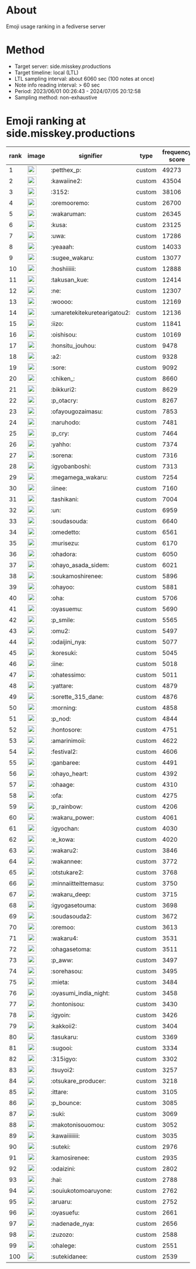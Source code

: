 # About
Emoji usage ranking in a fediverse server

# Method
- Target server: side.misskey.productions
- Target timeline: local (LTL)
- LTL sampling interval: about 6060 sec (100 notes at once)
- Note info reading interval: > 60 sec
- Period: 2023/06/01 00:26:43 - 2024/07/05 20:12:58 
- Sampling method: non-exhaustive

# Emoji ranking at side.misskey.productions

|rank|image|signifier|type|frequency score|
|----|----|----|----|----|
|1|<img height="24" src="https://side.misskey.productions/emoji/petthex_p.webp">|:petthex_p:|custom|49273|
|2|<img height="24" src="https://side.misskey.productions/emoji/kawaiine2.webp">|:kawaiine2:|custom|43504|
|3|<img height="24" src="https://side.misskey.productions/emoji/3152.webp">|:3152:|custom|38106|
|4|<img height="24" src="https://side.misskey.productions/emoji/oremooremo.webp">|:oremooremo:|custom|26700|
|5|<img height="24" src="https://side.misskey.productions/emoji/wakaruman.webp">|:wakaruman:|custom|26345|
|6|<img height="24" src="https://side.misskey.productions/emoji/kusa.webp">|:kusa:|custom|23125|
|7|<img height="24" src="https://side.misskey.productions/emoji/uwa.webp">|:uwa:|custom|17286|
|8|<img height="24" src="https://side.misskey.productions/emoji/yeaaah.webp">|:yeaaah:|custom|14033|
|9|<img height="24" src="https://side.misskey.productions/emoji/sugee_wakaru.webp">|:sugee_wakaru:|custom|13077|
|10|<img height="24" src="https://side.misskey.productions/emoji/hoshiiiiii.webp">|:hoshiiiiii:|custom|12888|
|11|<img height="24" src="https://side.misskey.productions/emoji/takusan_kue.webp">|:takusan_kue:|custom|12414|
|12|<img height="24" src="https://side.misskey.productions/emoji/ne.webp">|:ne:|custom|12307|
|13|<img height="24" src="https://side.misskey.productions/emoji/woooo.webp">|:woooo:|custom|12169|
|14|<img height="24" src="https://side.misskey.productions/emoji/umaretekitekuretearigatou2.webp">|:umaretekitekuretearigatou2:|custom|12136|
|15|<img height="24" src="https://side.misskey.productions/emoji/iizo.webp">|:iizo:|custom|11841|
|16|<img height="24" src="https://side.misskey.productions/emoji/oishisou.webp">|:oishisou:|custom|10169|
|17|<img height="24" src="https://side.misskey.productions/emoji/honsitu_jouhou.webp">|:honsitu_jouhou:|custom|9478|
|18|<img height="24" src="https://side.misskey.productions/emoji/a2.webp">|:a2:|custom|9328|
|19|<img height="24" src="https://side.misskey.productions/emoji/sore.webp">|:sore:|custom|9092|
|20|<img height="24" src="https://side.misskey.productions/emoji/chiken_.webp">|:chiken_:|custom|8660|
|21|<img height="24" src="https://side.misskey.productions/emoji/bikkuri2.webp">|:bikkuri2:|custom|8629|
|22|<img height="24" src="https://side.misskey.productions/emoji/p_otacry.webp">|:p_otacry:|custom|8267|
|23|<img height="24" src="https://side.misskey.productions/emoji/ofayougozaimasu.webp">|:ofayougozaimasu:|custom|7853|
|24|<img height="24" src="https://side.misskey.productions/emoji/naruhodo.webp">|:naruhodo:|custom|7481|
|25|<img height="24" src="https://side.misskey.productions/emoji/p_cry.webp">|:p_cry:|custom|7464|
|26|<img height="24" src="https://side.misskey.productions/emoji/yahho.webp">|:yahho:|custom|7374|
|27|<img height="24" src="https://side.misskey.productions/emoji/sorena.webp">|:sorena:|custom|7316|
|28|<img height="24" src="https://side.misskey.productions/emoji/igyobanboshi.webp">|:igyobanboshi:|custom|7313|
|29|<img height="24" src="https://side.misskey.productions/emoji/megamega_wakaru.webp">|:megamega_wakaru:|custom|7254|
|30|<img height="24" src="https://side.misskey.productions/emoji/iinee.webp">|:iinee:|custom|7160|
|31|<img height="24" src="https://side.misskey.productions/emoji/tashikani.webp">|:tashikani:|custom|7004|
|32|<img height="24" src="https://side.misskey.productions/emoji/un.webp">|:un:|custom|6959|
|33|<img height="24" src="https://side.misskey.productions/emoji/soudasouda.webp">|:soudasouda:|custom|6640|
|34|<img height="24" src="https://side.misskey.productions/emoji/omedetto.webp">|:omedetto:|custom|6561|
|35|<img height="24" src="https://side.misskey.productions/emoji/murisezu.webp">|:murisezu:|custom|6170|
|36|<img height="24" src="https://side.misskey.productions/emoji/ohadora.webp">|:ohadora:|custom|6050|
|37|<img height="24" src="https://side.misskey.productions/emoji/ohayo_asada_sidem.webp">|:ohayo_asada_sidem:|custom|6021|
|38|<img height="24" src="https://side.misskey.productions/emoji/soukamoshirenee.webp">|:soukamoshirenee:|custom|5896|
|39|<img height="24" src="https://side.misskey.productions/emoji/ohayoo.webp">|:ohayoo:|custom|5881|
|40|<img height="24" src="https://side.misskey.productions/emoji/oha.webp">|:oha:|custom|5706|
|41|<img height="24" src="https://side.misskey.productions/emoji/oyasuemu.webp">|:oyasuemu:|custom|5690|
|42|<img height="24" src="https://side.misskey.productions/emoji/p_smile.webp">|:p_smile:|custom|5565|
|43|<img height="24" src="https://side.misskey.productions/emoji/omu2.webp">|:omu2:|custom|5497|
|44|<img height="24" src="https://side.misskey.productions/emoji/odaijini_nya.webp">|:odaijini_nya:|custom|5077|
|45|<img height="24" src="https://side.misskey.productions/emoji/koresuki.webp">|:koresuki:|custom|5045|
|46|<img height="24" src="https://side.misskey.productions/emoji/iine.webp">|:iine:|custom|5018|
|47|<img height="24" src="https://side.misskey.productions/emoji/ohatessimo.webp">|:ohatessimo:|custom|5011|
|48|<img height="24" src="https://side.misskey.productions/emoji/yattare.webp">|:yattare:|custom|4879|
|49|<img height="24" src="https://side.misskey.productions/emoji/sorette_315_dane.webp">|:sorette_315_dane:|custom|4876|
|50|<img height="24" src="https://side.misskey.productions/emoji/morning.webp">|:morning:|custom|4858|
|51|<img height="24" src="https://side.misskey.productions/emoji/p_nod.webp">|:p_nod:|custom|4844|
|52|<img height="24" src="https://side.misskey.productions/emoji/hontosore.webp">|:hontosore:|custom|4751|
|53|<img height="24" src="https://side.misskey.productions/emoji/amarinimoii.webp">|:amarinimoii:|custom|4622|
|54|<img height="24" src="https://side.misskey.productions/emoji/festival2.webp">|:festival2:|custom|4606|
|55|<img height="24" src="https://side.misskey.productions/emoji/ganbaree.webp">|:ganbaree:|custom|4491|
|56|<img height="24" src="https://side.misskey.productions/emoji/ohayo_heart.webp">|:ohayo_heart:|custom|4392|
|57|<img height="24" src="https://side.misskey.productions/emoji/ohaage.webp">|:ohaage:|custom|4310|
|58|<img height="24" src="https://side.misskey.productions/emoji/ofa.webp">|:ofa:|custom|4275|
|59|<img height="24" src="https://side.misskey.productions/emoji/p_rainbow.webp">|:p_rainbow:|custom|4206|
|60|<img height="24" src="https://side.misskey.productions/emoji/wakaru_power.webp">|:wakaru_power:|custom|4061|
|61|<img height="24" src="https://side.misskey.productions/emoji/igyochan.webp">|:igyochan:|custom|4030|
|62|<img height="24" src="https://side.misskey.productions/emoji/e_kowa.webp">|:e_kowa:|custom|4020|
|63|<img height="24" src="https://side.misskey.productions/emoji/wakaru2.webp">|:wakaru2:|custom|3846|
|64|<img height="24" src="https://side.misskey.productions/emoji/wakannee.webp">|:wakannee:|custom|3772|
|65|<img height="24" src="https://side.misskey.productions/emoji/otstukare2.webp">|:otstukare2:|custom|3768|
|66|<img height="24" src="https://side.misskey.productions/emoji/minnaiitteittemasu.webp">|:minnaiitteittemasu:|custom|3750|
|67|<img height="24" src="https://side.misskey.productions/emoji/wakaru_deep.webp">|:wakaru_deep:|custom|3715|
|68|<img height="24" src="https://side.misskey.productions/emoji/igyogasetouma.webp">|:igyogasetouma:|custom|3698|
|69|<img height="24" src="https://side.misskey.productions/emoji/soudasouda2.webp">|:soudasouda2:|custom|3672|
|70|<img height="24" src="https://side.misskey.productions/emoji/oremoo.webp">|:oremoo:|custom|3613|
|71|<img height="24" src="https://side.misskey.productions/emoji/wakaru4.webp">|:wakaru4:|custom|3531|
|72|<img height="24" src="https://side.misskey.productions/emoji/ohagasetoma.webp">|:ohagasetoma:|custom|3511|
|73|<img height="24" src="https://side.misskey.productions/emoji/p_aww.webp">|:p_aww:|custom|3497|
|74|<img height="24" src="https://side.misskey.productions/emoji/sorehasou.webp">|:sorehasou:|custom|3495|
|75|<img height="24" src="https://side.misskey.productions/emoji/mieta.webp">|:mieta:|custom|3484|
|76|<img height="24" src="https://side.misskey.productions/emoji/oyasumi_india_night.webp">|:oyasumi_india_night:|custom|3458|
|77|<img height="24" src="https://side.misskey.productions/emoji/hontonisou.webp">|:hontonisou:|custom|3430|
|78|<img height="24" src="https://side.misskey.productions/emoji/igyoin.webp">|:igyoin:|custom|3426|
|79|<img height="24" src="https://side.misskey.productions/emoji/kakkoii2.webp">|:kakkoii2:|custom|3404|
|80|<img height="24" src="https://side.misskey.productions/emoji/tasukaru.webp">|:tasukaru:|custom|3369|
|81|<img height="24" src="https://side.misskey.productions/emoji/sugooi.webp">|:sugooi:|custom|3334|
|82|<img height="24" src="https://side.misskey.productions/emoji/315igyo.webp">|:315igyo:|custom|3302|
|83|<img height="24" src="https://side.misskey.productions/emoji/tsuyoi2.webp">|:tsuyoi2:|custom|3257|
|84|<img height="24" src="https://side.misskey.productions/emoji/otsukare_producer.webp">|:otsukare_producer:|custom|3218|
|85|<img height="24" src="https://side.misskey.productions/emoji/ittare.webp">|:ittare:|custom|3105|
|86|<img height="24" src="https://side.misskey.productions/emoji/p_bounce.webp">|:p_bounce:|custom|3085|
|87|<img height="24" src="https://side.misskey.productions/emoji/suki.webp">|:suki:|custom|3069|
|88|<img height="24" src="https://side.misskey.productions/emoji/makotonisouomou.webp">|:makotonisouomou:|custom|3052|
|89|<img height="24" src="https://side.misskey.productions/emoji/kawaiiiiiiii.webp">|:kawaiiiiiiii:|custom|3035|
|90|<img height="24" src="https://side.misskey.productions/emoji/suteki.webp">|:suteki:|custom|2976|
|91|<img height="24" src="https://side.misskey.productions/emoji/kamosirenee.webp">|:kamosirenee:|custom|2935|
|92|<img height="24" src="https://side.misskey.productions/emoji/odaizini.webp">|:odaizini:|custom|2802|
|93|<img height="24" src="https://side.misskey.productions/emoji/hai.webp">|:hai:|custom|2788|
|94|<img height="24" src="https://side.misskey.productions/emoji/souiukotomoaruyone.webp">|:souiukotomoaruyone:|custom|2762|
|95|<img height="24" src="https://side.misskey.productions/emoji/aruaru.webp">|:aruaru:|custom|2752|
|96|<img height="24" src="https://side.misskey.productions/emoji/oyasuefu.webp">|:oyasuefu:|custom|2661|
|97|<img height="24" src="https://side.misskey.productions/emoji/nadenade_nya.webp">|:nadenade_nya:|custom|2656|
|98|<img height="24" src="https://side.misskey.productions/emoji/zuzozo.webp">|:zuzozo:|custom|2588|
|99|<img height="24" src="https://side.misskey.productions/emoji/ohalege.webp">|:ohalege:|custom|2551|
|100|<img height="24" src="https://side.misskey.productions/emoji/sutekidanee.webp">|:sutekidanee:|custom|2539|
